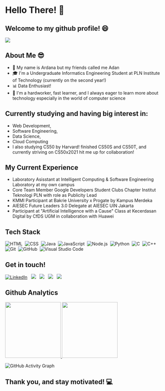 # Hello There! :wave:
## Welcome to my github profile! :smile:
![](https://visitor-badge.glitch.me/badge?page_id=adanngrha)

## About Me :sunglasses:

* :boy: My name is Ardana but my friends called me Adan
* :mortar_board: I'm a Undergraduate Informatics Engineering Student at PLN Institute of Technology (currently on the second year!) 
* :bar_chart: Data Enthusiast! 
* :muscle: I'm a hardworker, fast learner, and I always eager to learn more about technology especially in the world of computer science 

## Currently studying and having big interest in:

* Web Development,
* Software Engineering,
* Data Science,
* Cloud Computing
* I also studying CS50 by Harvard! finished CS50S and CS50T, and currently striving on CS50x2021 hit me up for collaboration! 

## My Current Experience

* Laboratory Asisstant at Intelligent Computing & Software Engineering Laboratory at my own campus
* Core Team Member Google Developers Student Clubs Chapter Institut Teknologi PLN with role as Publicity Lead
* KMMI Participant at Bakrie University x Progate by Kampus Merdeka
* AIESEC Future Leaders 3.0 Delegate at AIESEC UIN Jakarta
* Participant at "Artificial Intelligence with a Cause" Class at Kecerdasan Digital by CfDS UGM in collaboration with Huawei

## Tech Stack

![HTML](https://img.shields.io/badge/-HTML-05122A?style=flat&logo=HTML5)&nbsp;
![CSS](https://img.shields.io/badge/-CSS-05122A?style=flat&logo=CSS3&logoColor=1572B6)&nbsp;
![Java](https://img.shields.io/badge/-Java-05122A?style=flat&logo=java)&nbsp;
![JavaScript](https://img.shields.io/badge/-JavaScript-05122A?style=flat&logo=javascript)&nbsp;
![Node.js](https://img.shields.io/badge/-Node.js-05122A?style=flat&logo=node.js)&nbsp;
![Python](https://img.shields.io/badge/-Python-05122A?style=flat&logo=python)&nbsp;
![C](https://img.shields.io/badge/-C-05122A?style=flat&logo=C&logoColor=A8B9CC)&nbsp;
![C++](https://img.shields.io/badge/-C++-05122A?style=flat&logo=C%2B%2B&logoColor=00599C)&nbsp;
![Git](https://img.shields.io/badge/-Git-05122A?style=flat&logo=git)&nbsp;
![GitHub](https://img.shields.io/badge/-GitHub-05122A?style=flat&logo=github)&nbsp;
![Visual Studio Code](https://img.shields.io/badge/-Visual%20Studio%20Code-05122A?style=flat&logo=visual-studio-code&logoColor=007ACC)&nbsp;

## Get in touch!

<a href="https://www.linkedin.com/in/ardana-nugraha/"><img alt="LinkedIn" src="https://img.shields.io/badge/LinkedIn-0077B5?style=for-the-badge&logo=linkedin&logoColor=white"/></a> &nbsp;
<a href="https://www.instagram.com/adanngrha/"><img src="https://img.shields.io/badge/Instagram-E4405F?style=for-the-badge&logo=instagram&logoColor=white"/></a> &nbsp;
<a href="https://twitter.com/adanngrha/"><img src="https://img.shields.io/badge/Twitter-1DA1F2?style=for-the-badge&logo=twitter&logoColor=white"/></a> &nbsp;
<a href="mailto:contact.ardana@gmail.com"><img src="https://img.shields.io/badge/Gmail-D14836?style=for-the-badge&logo=gmail&logoColor=white"></a> &nbsp;
<a href="https://open.spotify.com/user/t18w2nhlazzsgkpg1shy4rple?si=ITSl-EyuSguKJGCFb_lKog&utm_source=copy-link&dl_branch=1&nd=1"><img src="https://img.shields.io/badge/Spotify-1ED760?&style=for-the-badge&logo=spotify&logoColor=white"></a> &nbsp;

## Github Analytics

<p align="left">
<a href="https://github.com/adanngrha">
  <img height="180em" src="https://github-readme-stats-eight-theta.vercel.app/api?username=adanngrha&show_icons=true&theme=algolia&include_all_commits=true&count_private=true"/>
  <img height="180em" src="https://github-readme-stats-eight-theta.vercel.app/api/top-langs/?username=adanngrha&layout=compact&langs_count=8&theme=algolia"/>
</a>
</p>

![GitHub Activity Graph](https://activity-graph.herokuapp.com/graph?username=adanngrha&bg_color=000000&color=4fff67&line=4fff67&point=ffffff&area=true&hide_border=true) 

## Thank you, and stay motivated! :computer:
